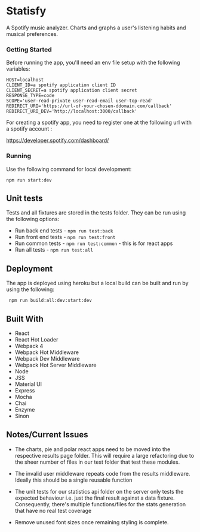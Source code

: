 # Statisfy

A Spotify music analyzer. Charts and graphs a user's listening habits and musical preferences.

### Getting Started

Before running the app, you'll need an env file setup with the following variables: 

```
HOST=localhost
CLIENT_ID=a spotify application client ID
CLIENT_SECRET=a spotify application client secret
RESPONSE_TYPE=code
SCOPE='user-read-private user-read-email user-top-read'
REDIRECT_URI='https://url-of-your-chosen-ddomain.com/callback'
REDIRECT_URI_DEV='http://localhost:3000/callback'
```

For creating a spotify app, you need to register one at the following url with a spotify account : 

https://developer.spotify.com/dashboard/

### Running

Use the following command for local development: 

```npm run start:dev``` 

## Unit tests

Tests and all fixtures are stored in the tests folder. They can be run using the following options: 

- Run back end tests - ```npm run test:back```
- Run front end tests - ```npm run test:front```
- Run common tests - ```npm run test:common``` - this is for react apps
- Run all tests - ```npm run test:all``` 

## Deployment

The app is deployed using heroku but a local build can be built and run by using the following:

``` npm run build:all:dev:start:dev```

## Built With

* React
* React Hot Loader 
* Webpack 4
* Webpack Hot Middleware
* Webpack Dev Middleware
* Webpack Hot Server Middleware
* Node
* JSS
* Material UI
* Express
* Mocha
* Chai
* Enzyme 
* Sinon

## Notes/Current Issues

* The charts, pie and polar react apps need to be moved into the  respective results page folder. This will require a large refactoring due to the sheer number of files in our test folder that test these modules.

* The invalid user middleware repeats code from the results middleware. Ideally this should be a single reusable function 

* The unit tests for our statistics api folder on the server only tests the expected behaviour i.e. just the final result against a data fixture. Consequently, there's multiple functions/files for the stats generation that have no real test coverage

* Remove unused font sizes once remaining styling is complete.